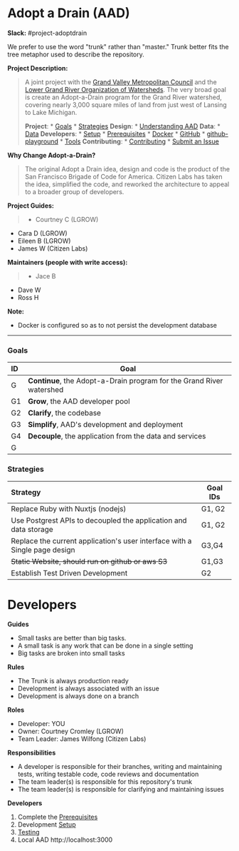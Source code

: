 # Adopt a Drain (AAD)

**Slack:** #project-adoptdrain

We prefer to use the word "trunk" rather than "master." Trunk better fits the tree metaphor used to describe the repository.

**Project Description:**

> A joint project with the [Grand Valley Metropolitan Council](http://www.gvmc.org) and the [Lower Grand River Organization of Watersheds](https://www.lgrow.org). The very broad goal is create an Adopt-a-Drain program for the Grand River watershed, covering nearly 3,000 square miles of land from just west of Lansing to Lake Michigan.
>
> **Project**: * [Goals](#goals) * [Strategies](#strategies)
> **Design**:  * [Understanding AAD](UNDERSTANDING-AAD.md)
> **Data**: * [Data](DATA.md)
> **Developers**: * [Setup](STARTUP.md) * [Prerequisites](#prerequisites) * [Docker](DOCKER.md) * [GitHub](GITHUB.md) * [github-playground](https://github.com/citizenlabsgr/open-lab) * [Tools](TOOLS.md)
> **Contributing**: * [Contributing](CONTRIBUTIONS.md) * [Submit an Issue](ISSUES.md)


**Why Change Adopt-a-Drain?**

> The original Adopt a Drain idea, design and code is the product of the San Francisco Brigade of Code for America. Citizen Labs has taken the idea, simplified the code, and reworked the architecture to appeal to a broader group of developers.

**Project Guides:**

> * Courtney C (LGROW)
* Cara D (LGROW)
* Eileen B (LGROW)
* James W (Citizen Labs)

**Maintainers (people with write access):**

> * Jace B
* Dave W
* Ross H

**Note:**
* Docker is configured so as to not persist the development database
---
### Goals
| ID | Goal
| :------ | --------
| G   | **Continue**, the Adopt-a-Drain program for the Grand River watershed |
| G1  | **Grow**, the AAD developer pool  |
| G2  | **Clarify**, the codebase  |
| G3  | **Simplify**, AAD's development and deployment  |
| G4  | **Decouple**, the application from the data and services  |
| G   |   |

### Strategies   
| Strategy | Goal IDs
| :------ | --------
| Replace Ruby with Nuxtjs (nodejs) | G1, G2         
| Use Postgrest APIs to decoupled the application and data storage | G1, G2 |
| Replace the current application's user interface with a Single page design | G3,G4 |
| ~~Static Website, should run on github or aws S3~~  | G1,G3  |
| Establish Test Driven Development | G2 |

# Developers

**Guides**
* Small tasks are better than big tasks.
* A small task is any work that can be done in a single setting
* Big tasks are broken into small tasks

**Rules**
* The Trunk is always production ready
* Development is always associated with an issue
* Development is always done on a branch

**Roles**
* Developer: YOU
* Owner: Courtney Cromley (LGROW)
* Team Leader: James Wilfong (Citizen Labs)

**Responsibilities**
* A developer is responsible for their branches, writing and maintaining tests, writing testable code, code reviews and documentation
* The team leader(s) is responsible for this repository's trunk
* The team leader(s) is responsible for clarifying and maintaining issues

**Developers**
1. Complete the [Prerequisites](STARTUP.md#prerequisites)
1. Development [Setup](STARTUP.md#setup)
1. [Testing](TESTING.md)
1. Local AAD http://localhost:3000
